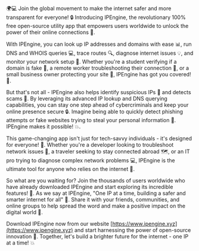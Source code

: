 🌍💻 Join the global movement to make the internet safer and more transparent for everyone! 🔒️ Introducing IPEngine, the revolutionary 100% free open-source utility app that empowers users worldwide to unlock the power of their online connections 🚀.

With IPEngine, you can look up IP addresses and domains with ease 📊, run DNS and WHOIS queries 💻, trace routes 🔍, diagnose internet issues 💡, and monitor your network setup 🔧. Whether you're a student verifying if a domain is fake 🤔, a remote worker troubleshooting their connection 💪, or a small business owner protecting your site 🏢, IPEngine has got you covered! 🎉.

But that's not all - IPEngine also helps identify suspicious IPs 👀 and detects scams 🚫. By leveraging its advanced IP lookup and DNS querying capabilities, you can stay one step ahead of cybercriminals and keep your online presence secure 🔒️. Imagine being able to quickly detect phishing attempts or fake websites trying to steal your personal information 💸. IPEngine makes it possible! 💥.

This game-changing app isn't just for tech-savvy individuals - it's designed for everyone! 🌈. Whether you're a developer looking to troubleshoot network issues 🔧, a traveler seeking to stay connected abroad 🗺️, or an IT pro trying to diagnose complex network problems 💻, IPEngine is the ultimate tool for anyone who relies on the internet 📱.

So what are you waiting for? Join the thousands of users worldwide who have already downloaded IPEngine and start exploring its incredible features! 🎊. As we say at IPEngine, "One IP at a time, building a safer and smarter internet for all" 💪. Share it with your friends, communities, and online groups to help spread the word and make a positive impact on the digital world 🔁.

Download IPEngine now from our website [https://www.ipengine.xyz](https://www.ipengine.xyz) and start harnessing the power of open-source innovation 🚀. Together, let's build a brighter future for the internet - one IP at a time! 💥